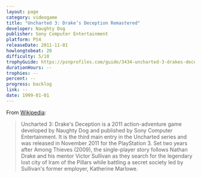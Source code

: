 ```yaml
---
layout: page
category: videogame
title: "Uncharted 3: Drake’s Deception Remastered"
developer: Naughty Dog
publisher: Sony Computer Entertainment
platform: PS4
releaseDate: 2011-11-01
howlongtobeat: 20
difficulty: 5/10
trophyGuide: https://psnprofiles.com/guide/3434-uncharted-3-drakes-deception-remastered-extended-collection-dlc-trophy-guide
durationHours: --
trophies: --
percent: --
progress: backlog
link: --
date: 1999-01-01
---
```


From [Wikipedia](https://en.wikipedia.org/wiki/Uncharted_3:_Drake%27s_Deception):

> Uncharted 3: Drake's Deception is a 2011 action-adventure game developed by Naughty Dog and published by Sony Computer Entertainment. It is the third main entry in the Uncharted series and was released in November 2011 for the PlayStation 3. Set two years after Among Thieves (2009), the single-player story follows Nathan Drake and his mentor Victor Sullivan as they search for the legendary lost city of Iram of the Pillars while battling a secret society led by Sullivan's former employer, Katherine Marlowe.
